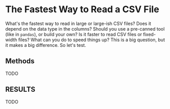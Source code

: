 # The Fastest Way to Read a CSV File

What's the fastest way to read in large or large-ish CSV files? Does it depend on the data type in the columns? Should you use a pre-canned tool (like in `pandas`), or build your own? Is it faster to read CSV files or fixed-width files? What can you do to speed things up? This is a big question, but it makes a big difference. So let's test.

## Methods

TODO

## RESULTS

TODO
